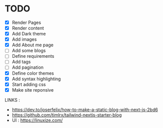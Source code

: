 # TODO

- [x] Render Pages 
- [x] Render content 
- [x] Add Dark theme
- [x] Add images
- [x] Add About me page
- [ ] Add some blogs
- [ ] Define requirements 
- [ ] Add tags 
- [ ] Add pagination 
- [x] Define color themes 
- [x] Add syntax highlighting 
- [x] Start adding css 
- [x] Make site reponsive

LINKS :

- https://dev.to/joserfelix/how-to-make-a-static-blog-with-next-js-2bd6
- https://github.com/timlrx/tailwind-nextjs-starter-blog
- UI : https://linuxize.com/ 
